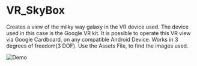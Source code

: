 # VR_SkyBox
Creates a view of the milky way galaxy in the VR device used. 
The device used in this case is the Google VR kit.
It is possible to operate this VR view via Google Cardboard, on any compatible Android Device.
Works in 3 degrees of freedom(3 DOF).
Use the Assets File, to find the images used.


![Demo](https://user-images.githubusercontent.com/26602639/45925138-6d1f4700-bf2d-11e8-8297-77d9190c3d45.gif)
